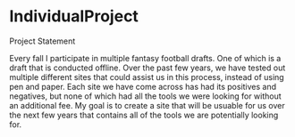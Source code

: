 # IndividualProject

Project Statement

Every fall I participate in multiple fantasy football drafts. One of which is a draft that is conducted offline. Over the past few years, we have tested out multiple different sites that could assist us in this process, instead of using pen and paper. Each site we have come across has had its positives and negatives, but none of which had all the tools we were looking for without an additional fee. My goal is to create a site that will be usuable for us over the next few years that contains all of the tools we are potentially looking for.
